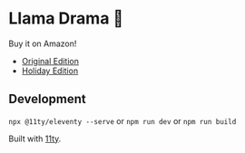 # Llama Drama 🦙

Buy it on Amazon!

 - [Original Edition](https://www.amazon.com/Llama-Drama-Card-Game-Competitive/dp/B07D8MSQ33/)
 - [Holiday Edition](https://www.amazon.com/Llama-Drama-Card-Game-Competitive/dp/B07ZMHP1MF/)

## Development

`npx @11ty/eleventy --serve` or `npm run dev` or `npm run build`

Built with [11ty](https://www.11ty.dev/).
